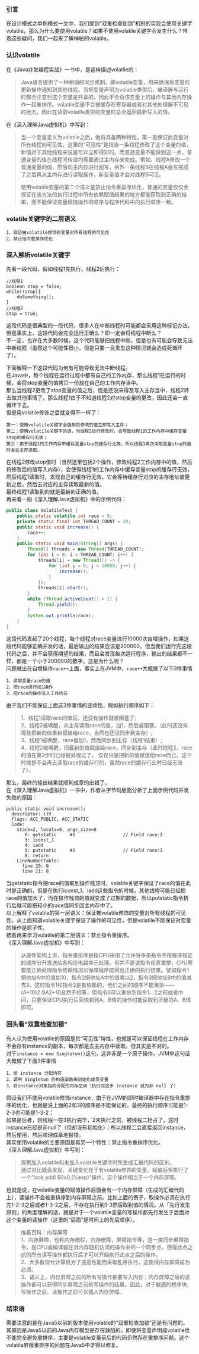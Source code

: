 ### **引言**​  
在设计模式之单例模式一文中，我们提到“双重检查加锁”机制的实现会使用关键字volatile，那么为什么要使用volatile？如果不使用volatile关键字会发生什么？带着这些疑问，我们一起来了解神秘的volatile。  
### **认识volatile**​  
在《Java并发编程实战》一书中，是这样描述volatile的：  
> Java语言提供了一种稍弱的同步机制，即volatile变量，用来确保将变量的更新操作通知到其他线程。当把变量声明为volatile类型后，编译器与运行时都会注意到这个变量是共享的，因此不会将该变量上的操作与其他内存操作一起重排序。volatile变量不会被缓存在寄存器或者对其他处理器不可见的地方，因此在读取volatile类型的变量时总会返回最新写入的值。

在《深入理解Java虚拟机》中写到：  
> 当一个变量定义为volatile之后，他将具备两种特性，第一是保证此变量对所有线程的可见性，这里的”可见性“是指当一条线程修改了这个变量的值，新值对于其他线程来说是可以立即得知的。而普通变量不能做到这一点，普通变量的值在线程间传递均需要通过主内存来完成。例如，线程A修改一个普通变量的值，然后向主内存进行回写，另外一条线程B在线程A会写完成了之后再从主内存进行读取操作，新变量值才会对线程B可见。    
>
> 使用volatile变量的第二个语义是禁止指令重排序优化，普通的变量仅仅会保证在该方法的执行过程中所有依赖赋值结果的地方都能获取到正确的结果，而不能保证变量赋值操作的顺序与程序代码中的执行顺序一致。
### **volatile关键字的二层语义**​  

    1、保证被volatile修饰的变量对所有线程的可见性  
    2、禁止指令重排序优化  
### **深入解析volatile关键字**​  
先看一段代码，假如线程1先执行，线程2后执行：  
```
//线程1
boolean stop = false;
while(!stop){
    doSomething();
}
//线程2
stop = true;
```
这段代码是很典型的一段代码，很多人在中断线程时可能都会采用这种标记办法。  
但是事实上，这段代码会完全运行正确么？即一定会将线程中断么？  
不一定，也许在大多数时候，这个代码能够把线程中断，但是也有可能会导致无法中断线程（虽然这个可能性很小，但是只要一旦发生这种情况就会造成死循环了）。    

下面解释一下这段代码为何有可能导致无法中断线程。  
在Java中，每个线程在运行过程中都有自己的工作内存，那么线程1在运行的时候，会将stop变量的值拷贝一份放在自己的工作内存当中。  
那么当线程2更改了stop变量的值之后，但是还没来得及写入主存当中，线程2转去做其他事情了，那么线程1由于不知道线程2对stop变量的更改，因此还会一直循环下去。  
但是用volatile修饰之后就变得不一样了：  
        
    第一：使用volatile关键字会强制将修改的值立即写入主存；  
    第二：使用volatile关键字的话，当线程2进行修改时，会导致线程1的工作内存中缓存变量stop的缓存行无效；  
    第三：由于线程1的工作内存中缓存变量stop的缓存行无效，所以线程1再次读取变量stop的值时会去主存读取。  
在线程2修改stop值时（当然这里包括2个操作，修改线程2工作内存中的值，然后将修改后的值写入内存），会使得线程1的工作内存中缓存变量stop的缓存行无效，然后线程1读取时，发现自己的缓存行无效，它会等待缓存行对应的主存地址被更新之后，然后去对应的主存读取最新的值。  
最终线程1读取到的就是最新的正确的值。  
再来看一段《深入理解Java虚拟机》中的示例代码：  
```java
public class VolatileTest {
    public static volatile int race = 0;
    private static final int THREAD_COUNT = 20;
    public static void increase() {
        race++;
    }
    public static void main(String[] args) {
        Thread[] threads = new Thread[THREAD_COUNT];
        for (int i = 0; i < THREAD_COUNT; i++) {
            threads[i] = new Thread(() -> {
                for (int j = 0; j < 10000; j++) {
                    increase();
                }
            });
            threads[i].start();
        }
        while (Thread.activeCount() > 1) {
            Thread.yield();
        }
        System.out.println(race);
    }
}
```
这段代码发起了20个线程，每个线程对race变量进行10000次自增操作，如果这段代码能够正确并发的话，最后输出的结果应该是200000。但当我们运行完这段代码之后，并不会获得期望的结果，而且会发现每次运行程序，输出的结果都不一样，都是一个小于200000的数字。这是为什么呢？  
问题就出在自增操作`race++`上面，事实上在JVM中，`race++`大概做了以下3件事情  

    1、读取变量race的值  
    2、把race进行加1操作  
    3、把race的操作写入工作内存  
由于我们不能保证上面这3件事情的连续性，假如执行顺序如下：  
> 1、线程1读取race的值后，还没有操作就被阻塞了;  
  2、线程2被唤醒，从主存读取race的值，加1，然后被阻塞。（此时还没来得及把新的值重新赋值给race，当然也还没同步到主存）;  
  3、线程1被唤醒，race值加1，然后同步到主存（线程1结束）;  
  4、线程2被唤醒，把最新的值赋值给race，同步到主存（此时线程2，race的值在第2步时已经被处理过了， 仅仅只是把新的值赋值给race而已。这个时候是不会再去读取race的缓存行的，虽然race的缓存行此时已经无效了）。  
      
那么，最终的输出结果就顺利成章的出错了。  
在《深入理解Java虚拟机》一书中，作者从字节码层面分析了上面示例代码并发失败的原因：  
```
public static void increase();
  descriptor: ()V
  flags: ACC_PUBLIC, ACC_STATIC
  Code:
    stack=2, locals=0, args_size=0
       0: getstatic     #2                  // Field race:I
       3: iconst_1
       4: iadd
       5: putstatic     #2                  // Field race:I
       8: return
    LineNumberTable:
      line 20: 0
      line 21: 8
```
当getstatic指令把race的值取到操作栈顶时，volatile关键字保证了race的值在此时是正确的，但是在执行iconst_1、iadd这些指令的时候，其他线程可能已经把race的值加大了，而在操作栈顶的值就变成了过期的数据，所以putstatic指令执行后就可能把较小的race值同步回主内存中了。  
以上解释了volatile的第一层语义：保证被volatile修饰的变量对所有线程的可见性。从上面知道volatile关键字保证了操作的可见性，但是volatile不能保证对变量的操作是原子性。  
接着再来学习volatile的第二层语义：禁止指令重排序。  
《深入理解Java虚拟机》中写到：  
> 从硬件架构上讲，指令重排序是指CPU采用了允许将多条指令不按程序规定的顺序分开发送给各相应电路单元处理。但并不是说指令任意重排，CPU需要能正确处理指令依赖情况以保障程序能得出正确的执行结果。譬如指令1把地址A中的值加10，指令2把地址A中的值乘以2，指令3把地址B中的值减去3，这时指令1和指令2是有依赖的，他们之间的顺序不能重排——(A+10)*2与A*2+10显然不相等，但指令3可以重排到指令1、2之前或者中间，只要保证CPU执行后面依赖到A、B值的操作时能获取到正确的A、B值即可。
  
### **回头看"双重检查加锁"**​  
有人认为使用volatile的原因是其“可见性”特性，也就是可以保证线程在工作内存不会存有instance的副本，每次都是去主内存中读取。但其实是不对的。  
对于`instance = new Singleton()`这句，这并非是一个原子操作，JVM中这句话大概做了下面3件事情  
    
    1、给 instance 分配内存
    2、调用 Singleton 的构造函数来初始化成员变量
    3、将instance对象指向分配的内存空间（执行完这步 instance 就为非 null 了）
假设我们不使用volatile修饰instance，由于在JVM的即时编译器中存在指令重排序的优化，也就是说上面的2和3的顺序是不能保证的，最终的执行顺序可能是1-2-3也可能是1-3-2；  
如果是后者，则线程一在3执行完毕，2未执行之前，被线程二抢占了，这时 instance已经是非null了（但却没有初始化）；所以线程二会直接返回instance，然后使用，然后顺理成章地报错。  
其实使用volatile的主要原因是其另一个特性：禁止指令重排序优化。  
《深入理解Java虚拟机》中写到：  
> 观察加入volatile和未加入volatile关键字时所生成汇编代码的区别，  
  通过对比就会发现，关键变化在于有volatile修饰的变量，赋值后多执行了一个“lock addl $0x0,(%esp)"操作，这个操作相当于一个内存屏障。
     
也就是说，在volatile变量的赋值操作后面会有一个内存屏障（生成的汇编代码上），读操作不会被重排序到内存屏障之前。比如上面的例子，取操作必须在执行完1-2-3之后或者1-3-2之后，不存在执行到1-3然后取到值的情况。从「先行发生原则」的角度理解的话，就是对于一个volatile变量的写操作都先行发生于后面对这个变量的读操作（这里的“后面”是时间上的先后顺序）。  
> 维基百科：内存屏障  
    1、内存屏障，也称内存栅栏，内存栅障，屏障指令等，是一类同步屏障指令，是CPU或编译器在对内存随机访问的操作中的一个同步点，使得此点之前的所有读写操作都执行后才可以开始执行此点之后的操作。  
    2、大多数现代计算机为了提高性能而采取乱序执行，这使得内存屏障成为必须。  
    3、语义上，内存屏障之前的所有写操作都要写入内存；内存屏障之后的读操作都可以获得同步屏障之前的写操作的结果。因此，对于敏感的程序块，写操作之后、读操作之前可以插入内存屏障。
    
### **结束语**​
需要注意的是在Java5以前的版本使用volatile的“双重检查加锁”还是有问题的。其原因是Java5以前的Java内存模型是存在缺陷的，即使将变量声明成volatile也不能完全避免重排序，主要是volatile变量前后的代码仍然存在重排序问题。这个volatile屏蔽重排序的问题在Java5中才得以修复。  


